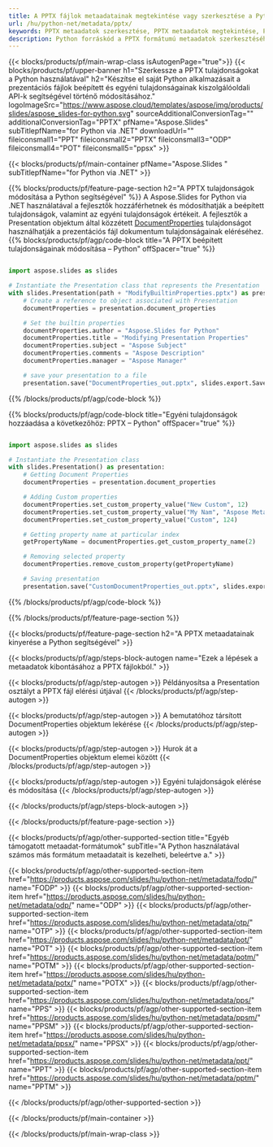 ```yaml
---
title: A PPTX fájlok metaadatainak megtekintése vagy szerkesztése a Python használatával
url: /hu/python-net/metadata/pptx/
keywords: PPTX metaadatok szerkesztése, PPTX metaadatok megtekintése, PPTX tulajdonságok szerkesztése, PPTX tulajdonságok megtekintése
description: Python forráskód a PPTX formátumú metaadatok szerkesztéséhez vagy megtekintéséhez.
---
```


{{< blocks/products/pf/main-wrap-class isAutogenPage="true">}}
{{< blocks/products/pf/upper-banner h1="Szerkessze a PPTX tulajdonságokat a Python használatával" h2="Készítse el saját Python alkalmazásait a prezentációs fájlok beépített és egyéni tulajdonságainak kiszolgálóoldali API-k segítségével történő módosításához." logoImageSrc="https://www.aspose.cloud/templates/aspose/img/products/slides/aspose_slides-for-python.svg" sourceAdditionalConversionTag="" additionalConversionTag="PPTX" pfName="Aspose.Slides" subTitlepfName="for Python via .NET" downloadUrl="" fileiconsmall1="PPT" fileiconsmall2="PPTX" fileiconsmall3="ODP" fileiconsmall4="POT" fileiconsmall5="ppsx" >}}

{{< blocks/products/pf/main-container pfName="Aspose.Slides " subTitlepfName="for Python via .NET" >}}

{{% blocks/products/pf/feature-page-section  h2="A PPTX tulajdonságok módosítása a Python segítségével" %}}
A Aspose.Slides for Python via .NET használatával a fejlesztők hozzáférhetnek és módosíthatják a beépített tulajdonságok, valamint az egyéni tulajdonságok értékeit. A fejlesztők a Presentation objektum által közzétett [DocumentProperties](https://reference.aspose.com/slides/python-net/aspose.slides/documentproperties/) tulajdonságot használhatják a prezentációs fájl dokumentum tulajdonságainak eléréséhez.
{{% blocks/products/pf/agp/code-block title="A PPTX beépített tulajdonságainak módosítása – Python" offSpacer="true" %}}

```py

import aspose.slides as slides

# Instantiate the Presentation class that represents the Presentation
with slides.Presentation(path + "ModifyBuiltinProperties.pptx") as presentation:
    # Create a reference to object associated with Presentation
    documentProperties = presentation.document_properties

    # Set the builtin properties
    documentProperties.author = "Aspose.Slides for Python"
    documentProperties.title = "Modifying Presentation Properties"
    documentProperties.subject = "Aspose Subject"
    documentProperties.comments = "Aspose Description"
    documentProperties.manager = "Aspose Manager"

    # save your presentation to a file
    presentation.save("DocumentProperties_out.pptx", slides.export.SaveFormat.PPTX)
```

{{% /blocks/products/pf/agp/code-block %}}

{{% blocks/products/pf/agp/code-block title="Egyéni tulajdonságok hozzáadása a következőhöz: PPTX – Python" offSpacer="true" %}}

```py

import aspose.slides as slides

# Instantiate the Presentation class
with slides.Presentation() as presentation:
    # Getting Document Properties
    documentProperties = presentation.document_properties

    # Adding Custom properties
    documentProperties.set_custom_property_value("New Custom", 12)
    documentProperties.set_custom_property_value("My Nam", "Aspose Metadata Editor")
    documentProperties.set_custom_property_value("Custom", 124)

    # Getting property name at particular index
    getPropertyName = documentProperties.get_custom_property_name(2)

    # Removing selected property
    documentProperties.remove_custom_property(getPropertyName)

    # Saving presentation
    presentation.save("CustomDocumentProperties_out.pptx", slides.export.SaveFormat.PPTX)
```

{{% /blocks/products/pf/agp/code-block %}}

{{% /blocks/products/pf/feature-page-section %}}

{{< blocks/products/pf/feature-page-section  h2="A PPTX metaadatainak kinyerése a Python segítségével" >}}

{{< blocks/products/pf/agp/steps-block-autogen name="Ezek a lépések a metaadatok kibontásához a PPTX fájlokból." >}}

{{< blocks/products/pf/agp/step-autogen >}}
Példányosítsa a Presentation osztályt a PPTX fájl elérési útjával
{{< /blocks/products/pf/agp/step-autogen >}}

{{< blocks/products/pf/agp/step-autogen >}}
A bemutatóhoz társított DocumentProperties objektum lekérése
{{< /blocks/products/pf/agp/step-autogen >}}

{{< blocks/products/pf/agp/step-autogen >}}
Hurok át a DocumentProperties objektum elemei között
{{< /blocks/products/pf/agp/step-autogen >}}

{{< blocks/products/pf/agp/step-autogen >}}
Egyéni tulajdonságok elérése és módosítása
{{< /blocks/products/pf/agp/step-autogen >}}

{{< /blocks/products/pf/agp/steps-block-autogen >}}

{{< /blocks/products/pf/feature-page-section >}}

{{< blocks/products/pf/agp/other-supported-section title="Egyéb támogatott metaadat-formátumok" subTitle="A Python használatával számos más formátum metaadatait is kezelheti, beleértve a." >}}

{{< blocks/products/pf/agp/other-supported-section-item href="https://products.aspose.com/slides/hu/python-net/metadata/fodp/" name="FODP" >}}
{{< blocks/products/pf/agp/other-supported-section-item href="https://products.aspose.com/slides/hu/python-net/metadata/odp/" name="ODP" >}}
{{< blocks/products/pf/agp/other-supported-section-item href="https://products.aspose.com/slides/hu/python-net/metadata/otp/" name="OTP" >}}
{{< blocks/products/pf/agp/other-supported-section-item href="https://products.aspose.com/slides/hu/python-net/metadata/pot/" name="POT" >}}
{{< blocks/products/pf/agp/other-supported-section-item href="https://products.aspose.com/slides/hu/python-net/metadata/potm/" name="POTM" >}}
{{< blocks/products/pf/agp/other-supported-section-item href="https://products.aspose.com/slides/hu/python-net/metadata/potx/" name="POTX" >}}
{{< blocks/products/pf/agp/other-supported-section-item href="https://products.aspose.com/slides/hu/python-net/metadata/pps/" name="PPS" >}}
{{< blocks/products/pf/agp/other-supported-section-item href="https://products.aspose.com/slides/hu/python-net/metadata/ppsm/" name="PPSM" >}}
{{< blocks/products/pf/agp/other-supported-section-item href="https://products.aspose.com/slides/hu/python-net/metadata/ppsx/" name="PPSX" >}}
{{< blocks/products/pf/agp/other-supported-section-item href="https://products.aspose.com/slides/hu/python-net/metadata/ppt/" name="PPT" >}}
{{< blocks/products/pf/agp/other-supported-section-item href="https://products.aspose.com/slides/hu/python-net/metadata/pptm/" name="PPTM" >}}


{{< /blocks/products/pf/agp/other-supported-section >}}

{{< /blocks/products/pf/main-container >}}
    
{{< /blocks/products/pf/main-wrap-class >}}